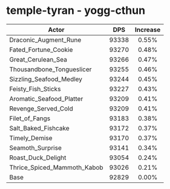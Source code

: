 # temple-tyran - yogg-cthun
| Actor | DPS | Increase |
|---|:---:|:---:|
|Draconic_Augment_Rune|93338|0.55%|
|Fated_Fortune_Cookie|93270|0.48%|
|Great_Cerulean_Sea|93266|0.47%|
|Thousandbone_Tongueslicer|93255|0.46%|
|Sizzling_Seafood_Medley|93244|0.45%|
|Feisty_Fish_Sticks|93227|0.43%|
|Aromatic_Seafood_Platter|93209|0.41%|
|Revenge_Served_Cold|93209|0.41%|
|Filet_of_Fangs|93183|0.38%|
|Salt_Baked_Fishcake|93172|0.37%|
|Timely_Demise|93170|0.37%|
|Seamoth_Surprise|93141|0.34%|
|Roast_Duck_Delight|93054|0.24%|
|Thrice_Spiced_Mammoth_Kabob|93026|0.21%|
|Base|92829|0.00%|
